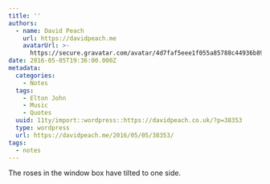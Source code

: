 ```yaml
---
title: ''
authors:
  - name: David Peach
    url: https://davidpeach.me
    avatarUrl: >-
      https://secure.gravatar.com/avatar/4d7faf5eee1f055a85788c44936b8995eaab6dfb004e7854ec747ccb272e91ee?s=96&d=mm&r=g
date: 2016-05-05T19:36:00.000Z
metadata:
  categories:
    - Notes
  tags:
    - Elton John
    - Music
    - Quotes
  uuid: 11ty/import::wordpress::https://davidpeach.co.uk/?p=38353
  type: wordpress
  url: https://davidpeach.me/2016/05/05/38353/
tags:
  - notes
---
```

The roses in the window box have tilted to one side.